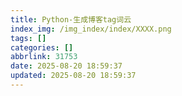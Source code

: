 ```yaml
---
title: Python-生成博客tag词云
index_img: /img_index/index/XXXX.png
tags: []
categories: []
abbrlink: 31753
date: 2025-08-20 18:59:37
updated: 2025-08-20 18:59:37
---
```

